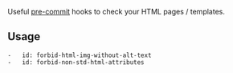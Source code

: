 Useful [pre-commit](http://pre-commit.com) hooks to check your HTML pages / templates.

## Usage

```
-   id: forbid-html-img-without-alt-text
-   id: forbid-non-std-html-attributes
```
